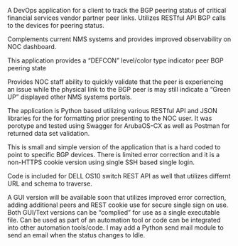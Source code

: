 A DevOps application for a client to track the BGP peering status of critical financial services vendor partner peer links. Utilizes RESTful API BGP calls to the devices for peering status. 

Complements current NMS systems and provides improved observability on NOC dashboard. 

This application provides a “DEFCON” level/color type indicator peer BGP peering state

Provides NOC staff ability to quickly validate that the peer is experiencing an issue while the physical link to the BGP peer is may still indicate a “Green UP” displayed other NMS systems portals.

The application is Python based utilizing various RESTful API and JSON libraries for the for formatting prior presenting to the NOC user. It was porotype and tested using Swagger for ArubaOS-CX as well as Postman for returned data set validation. 

This is small and simple version of the application that is a hard coded to point to specific BGP devices. There is limited error correction and it is a non-HTTPS cookie version using single SSH based single login.  

Code is included for DELL OS10 switch REST API as well that utilizes differnt URL and schema to traverse.

A GUI version will be available soon that utilizes improved error correction, adding additional peers and REST cookie use for secure single sign on use. 
Both GUI/Text versions can be “complied” for use as a single executable file. 
Can be used as part of an automation tool or code can be integrated into other automation tools/code. 
I may add a Python send mail module to send an email when the status changes to Idle.

